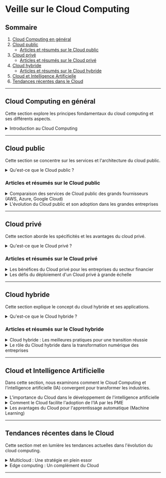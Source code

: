 # Veille sur le Cloud Computing

## Sommaire

1. [Cloud Computing en général](#cloud-computing-en-général)
2. [Cloud public](#cloud-public)
   - [Articles et résumés sur le Cloud public](#articles-et-resumés-sur-le-cloud-public)
3. [Cloud privé](#cloud-privé)
   - [Articles et résumés sur le Cloud privé](#articles-et-resumés-sur-le-cloud-privé)
4. [Cloud hybride](#cloud-hybride)
   - [Articles et résumés sur le Cloud hybride](#articles-et-resumés-sur-le-cloud-hybride)
5. [Cloud et Intelligence Artificielle](#cloud-et-intelligence-artificielle)
6. [Tendances récentes dans le Cloud](#tendances-récentes-dans-le-cloud)

---

## Cloud Computing en général

Cette section explore les principes fondamentaux du cloud computing et ses différents aspects.

<details>
<summary>Introduction au Cloud Computing</summary>

[Article](https://www.example.com/cloud-computing-introduction)

<p>Le Cloud Computing est un modèle de fourniture de ressources informatiques (serveurs, stockage, bases de données, etc.) via Internet. Il permet de réduire les coûts, d'augmenter la flexibilité et d'améliorer la scalabilité des infrastructures informatiques.</p>
</details>

---

## Cloud public

Cette section se concentre sur les services et l'architecture du cloud public.

<details>
<summary>Qu'est-ce que le Cloud public ?</summary>

[Article](https://www.example.com/cloud-public-definition)

<p>Le cloud public est un environnement où les ressources informatiques sont partagées entre plusieurs clients via Internet. Il est proposé par des fournisseurs tels qu'AWS, Google Cloud et Microsoft Azure.</p>
</details>

### Articles et résumés sur le Cloud public

<details>
<summary>Comparaison des services de Cloud public des grands fournisseurs (AWS, Azure, Google Cloud)</summary>

[Article](https://www.example.com/comparaison-cloud-public)

<p>Cet article analyse les différentes offres des principaux acteurs du cloud public, en termes de prix, de services, et d'intégration avec des technologies émergentes comme l'intelligence artificielle et la machine learning.</p>
</details>

<details>
<summary>L'évolution du Cloud public et son adoption dans les grandes entreprises</summary>

[Article](https://www.example.com/adoption-cloud-public-entreprises)

<p>L'article se penche sur les raisons qui poussent les grandes entreprises à adopter massivement les services de cloud public, notamment pour des questions de scalabilité, flexibilité et rapidité de déploiement.</p>
</details>

---

## Cloud privé

Cette section aborde les spécificités et les avantages du cloud privé.

<details>
<summary>Qu'est-ce que le Cloud privé ?</summary>

[Article](https://www.example.com/cloud-prive-definition)

<p>Le Cloud privé est une infrastructure dédiée à une seule organisation. Il permet un meilleur contrôle sur la sécurité et la gestion des données, tout en offrant certains avantages du cloud public, comme la scalabilité.</p>
</details>

### Articles et résumés sur le Cloud privé

<details>
<summary>Les bénéfices du Cloud privé pour les entreprises du secteur financier</summary>

[Article](https://www.example.com/benefices-cloud-prive-secteur-financier)

<p>Le Cloud privé offre des niveaux élevés de sécurité et de conformité, essentiels pour les entreprises du secteur financier. L'article explore comment ces entreprises utilisent le Cloud privé pour stocker et traiter des données sensibles.</p>
</details>

<details>
<summary>Les défis du déploiement d'un Cloud privé à grande échelle</summary>

[Article](https://www.example.com/defis-deploiement-cloud-prive)

<p>Cet article examine les principaux défis rencontrés par les entreprises lors du déploiement d'un Cloud privé, notamment en matière de coûts, de gestion et de sécurité des infrastructures.</p>
</details>

---

## Cloud hybride

Cette section explique le concept du cloud hybride et ses applications.

<details>
<summary>Qu'est-ce que le Cloud hybride ?</summary>

[Article](https://www.example.com/cloud-hybride-definition)

<p>Le Cloud hybride combine les avantages des infrastructures de cloud privé et public. Il permet aux entreprises d’utiliser les deux environnements en fonction des besoins, optimisant ainsi les coûts, la sécurité et la flexibilité.</p>
</details>

### Articles et résumés sur le Cloud hybride

<details>
<summary>Cloud hybride : Les meilleures pratiques pour une transition réussie</summary>

[Article](https://www.example.com/pratiques-transition-cloud-hybride)

<p>L'article présente des stratégies et des meilleures pratiques pour réussir une transition vers une architecture de cloud hybride, en minimisant les interruptions de service et en assurant une intégration fluide entre le cloud privé et public.</p>
</details>

<details>
<summary>Le rôle du Cloud hybride dans la transformation numérique des entreprises</summary>

[Article](https://www.example.com/cloud-hybride-transformation-numerique)

<p>Cette analyse montre comment le Cloud hybride permet aux entreprises d'accélérer leur transformation numérique en offrant une solution flexible et adaptable à différents types de charges de travail.</p>
</details>

---

## Cloud et Intelligence Artificielle

Dans cette section, nous examinons comment le Cloud Computing et l'intelligence artificielle (IA) convergent pour transformer les industries.

<details>
<summary>L'importance du Cloud dans le développement de l'intelligence artificielle</summary>

[Article](https://www.example.com/cloud-et-ia)

<p>Le Cloud est devenu une composante essentielle dans le développement des technologies d'intelligence artificielle. Grâce à ses capacités de calcul massives et à la flexibilité qu'il offre, il permet aux entreprises de traiter de grandes quantités de données nécessaires à l'entraînement des algorithmes d'IA.</p>
</details>

<details>
<summary>Comment le Cloud facilite l'adoption de l'IA par les PME</summary>

[Article](https://www.example.com/cloud-ia-pme)

<p>Les plateformes de cloud computing offrent aux PME des outils d'intelligence artificielle accessibles à moindre coût. Cet article explore les cas d'usage où le Cloud a permis à de petites et moyennes entreprises d'intégrer des solutions d'IA pour optimiser leurs opérations.</p>
</details>

<details>
<summary>Les avantages du Cloud pour l'apprentissage automatique (Machine Learning)</summary>

[Article](https://www.example.com/cloud-machine-learning)

<p>L'IA et le machine learning nécessitent des infrastructures flexibles pour l'entraînement et le déploiement des modèles. Cet article montre comment le Cloud permet une gestion efficace de ces processus, notamment via des services comme AWS SageMaker, Google AI ou Azure Machine Learning.</p>
</details>

---

## Tendances récentes dans le Cloud

Cette section met en lumière les tendances actuelles dans l'évolution du cloud computing.

<details>
<summary>Multicloud : Une stratégie en plein essor</summary>

[Article](https://www.example.com/multicloud-strategie)

<p>Le multicloud devient une stratégie prisée par de nombreuses entreprises pour éviter de dépendre d'un seul fournisseur. En utilisant plusieurs services cloud, elles peuvent mieux répartir les charges de travail et améliorer la résilience de leurs infrastructures.</p>
</details>

<details>
<summary>Edge computing : Un complément du Cloud</summary>

[Article](https://www.example.com/edge-computing)

<p>L'edge computing se développe comme une solution complémentaire au cloud. Il permet de traiter les données plus près de leur source (par exemple, sur des dispositifs connectés) pour améliorer les performances et réduire la latence.</p>
</details>

---

